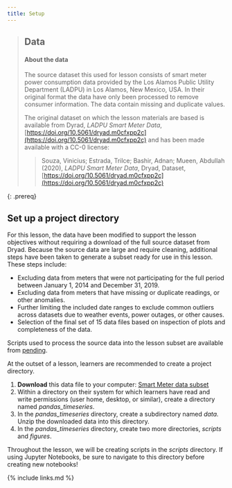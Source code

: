 ```yaml
---
title: Setup
---
```


> ## Data
>
> #### About the data
>
> The source dataset this used for lesson consists of smart
> meter power consumption data provided by the 
> Los Alamos Public Utility Department (LADPU) in Los Alamos, New Mexico,
> USA. In their original format the data have only been 
> processed to remove consumer information. The data contain
> missing and duplicate values.
>
> The original dataset on which the lesson materials are based
> is available from Dyrad, _LADPU Smart Meter Data_,
> [https://doi.org/10.5061/dryad.m0cfxpp2c](https://doi.org/10.5061/dryad.m0cfxpp2c)
> and has been made available with a CC-0 license:
> 
> > Souza, Vinicius; Estrada, Trilce; Bashir, Adnan; Mueen, Abdullah (2020), 
> > _LADPU Smart Meter Data_, Dryad, Dataset, 
> > [https://doi.org/10.5061/dryad.m0cfxpp2c](https://doi.org/10.5061/dryad.m0cfxpp2c)
>
{: .prereq}

## Set up a project directory

For this lesson, the data have been modified to support the lesson objectives
without requiring a download of the full source dataset from Dryad. Because the source
data are large and require cleaning, additional steps have been taken to generate
a subset ready for use in this lesson. These steps include:

- Excluding data from meters that were not participating for the full period 
between January 1, 2014 and December 31, 2019.
- Excluding data from meters that have missing or duplicate readings, or other
anomalies.
- Further limiting the included date ranges to exclude common outliers across 
datasets due to weather events, power outages, or other causes.
- Selection of the final set of 15 data files based on inspection of plots
and completeness of the data.

Scripts used to process the source data into the lesson subset are available
from [pending]().

At the outset of a lesson, learners are recommended to create a project directory.

1. **Download** this data file to your computer: [Smart Meter data subset](https://digitalrepository.unm.edu/context/library_data/article/1003/type/native/viewcontent)
1. Within a directory on their system for which learners have read and write 
permissions (user home, desktop, or similar), create a directory named
*pandas_timeseries*.
1. In the *pandas_timeseries* directory, create a subdirectory named
*data.* Unzip the downloaded data into this directory.
1. In the *pandas_timeseries* directory, create two more directories,
*scripts* and *figures*.

Throughout the lesson, we will be creating scripts in the *scripts* directory.
If using Jupyter Notebooks, be sure to navigate to this directory before
creating new notebooks!

{% include links.md %}
